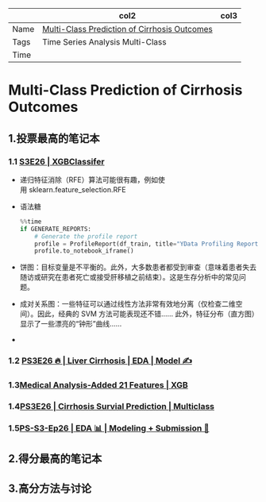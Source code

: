 |      | col2                                                                                                     | col3 |
| ---- | -------------------------------------------------------------------------------------------------------- | ---- |
| Name | [Multi-Class Prediction of Cirrhosis Outcomes](https://www.kaggle.com/competitions/playground-series-s3e26) |      |
| Tags | Time Series Analysis Multi-Class                                                                         |      |
| Time |                                                                                                          |      |

# Multi-Class Prediction of Cirrhosis Outcomes

## **1.投票最高的笔记本**

### 1.1 [S3E26 | XGBClassifer](https://www.kaggle.com/code/markuslill/s3e26-xgbclassifer)

* 递归特征消除（RFE）算法可能很有趣，例如使用 sklearn.feature_selection.RFE
* 语法糖

  ```python
  %%time 
  if GENERATE_REPORTS:
      # Generate the profile report
      profile = ProfileReport(df_train, title="YData Profiling Report - Cirrhosis")
      profile.to_notebook_iframe()
  ```
* 饼图：目标变量是不平衡的。此外，大多数患者都受到审查（意味着患者失去随访或研究在患者死亡或接受肝移植之前结束）。这是生存分析中的常见问题。
* 成对关系图：一些特征可以通过线性方法非常有效地分离（仅检查二维空间）。因此，经典的 SVM 方法可能表现还不错...... 此外，特征分布（直方图）显示了一些漂亮的“钟形”曲线......
* 

### 1.2 [PS3E26 🔥 | Liver Cirrhosis | EDA | Model ✍](https://www.kaggle.com/code/ashishkumarak/ps3e26-liver-cirrhosis-eda-model)


### 1.3[Medical Analysis-Added 21 Features | XGB](https://www.kaggle.com/code/omega11/medical-analysis-added-21-features-xgb)


### 1.4[PS3E26 | Cirrhosis Survial Prediction | Multiclass](https://www.kaggle.com/code/arunklenin/ps3e26-cirrhosis-survial-prediction-multiclass)


### 1.5[PS-S3-Ep26 | EDA 📊 | Modeling + Submission 🚀](https://www.kaggle.com/code/oscarm524/ps-s3-ep26-eda-modeling-submission)


## **2.得分最高的笔记本**


## **3.高分方法与讨论**
